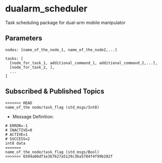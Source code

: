 # dualarm_scheduler
Task scheduling package for dual-arm mobile manipulator

## Parameters
```
nodes: [name_of_the_node_1, name_of_the_node2,...]

tasks: [
  [node_for_task_1, additional_command_1, additional_command_2,...],
  [node_for_task_2, ],
  ...
]
```

## Subscribed & Published Topics
```
<<<<<<< HEAD
name_of_the node/task_flag (std_msgs/Int8)
```
- Message Definition:
```
# ERROR=-1
# INACTIVE=0
# ACTIVE=1
# SUCCESS=2
int8 data
=======
name_of_the_node/task_flag (std_msgs/Bool)
>>>>>>> 6594a06df1e3b7627a5129c36a5784f4f99b282f
```
